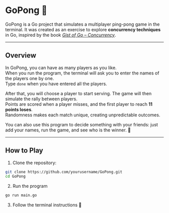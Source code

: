 # GoPong 🏓

GoPong is a Go project that simulates a multiplayer ping-pong game in the terminal.
It was created as an exercise to explore **concurrency techniques** in Go, inspired by the book [*Gist of Go – Concurrency*](https://antonz.org/go-concurrency/).

---

## Overview

In GoPong, you can have as many players as you like.  
When you run the program, the terminal will ask you to enter the names of the players one by one.  
Type `done` when you have entered all the players.

After that, you will choose a player to start serving. The game will then simulate the rally between players.  
Points are scored when a player misses, and the first player to reach **11 points loses**.  
Randomness makes each match unique, creating unpredictable outcomes.

You can also use this program to decide something with your friends: just add your names, run the game, and see who is the winner. 🙂

---

## How to Play

1. Clone the repository:

```bash
git clone https://github.com/yourusername/GoPong.git
cd GoPong
```

2. Run the program
```bash
go run main.go
```
3. Follow the terminal instructions 🙂
